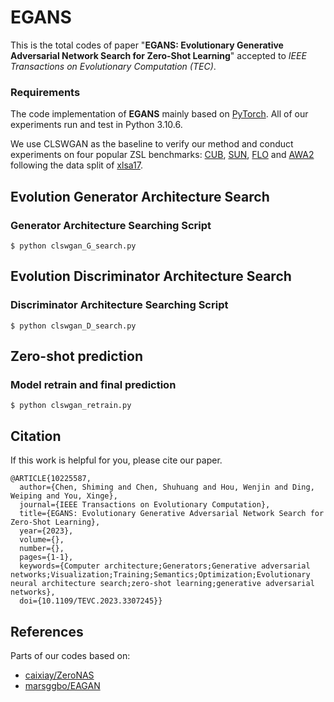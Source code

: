 # EGANS

This is the total codes of paper "**EGANS: Evolutionary Generative Adversarial Network Search for Zero-Shot Learning**" accepted to *IEEE Transactions on Evolutionary Computation (TEC)*. 

### Requirements
The code implementation of **EGANS** mainly based on [PyTorch](https://pytorch.org/). All of our experiments run and test in Python 3.10.6.

We use CLSWGAN as the baseline to verify our method and conduct experiments on four popular ZSL benchmarks: [CUB](http://www.vision.caltech.edu/visipedia/CUB-200-2011.html), [SUN](http://cs.brown.edu/~gmpatter/sunattributes.html), [FLO](https://tensorflow.google.cn/datasets/catalog/oxford_flowers102) and [AWA2](http://cvml.ist.ac.at/AwA2/) following the data split of [xlsa17](http://datasets.d2.mpi-inf.mpg.de/xian/xlsa17.zip). 

##  Evolution Generator Architecture Search

### Generator Architecture Searching Script

```
$ python clswgan_G_search.py
```

## Evolution Discriminator Architecture Search

### Discriminator Architecture Searching Script

```
$ python clswgan_D_search.py
```


## Zero-shot prediction
### Model retrain and final prediction

```
$ python clswgan_retrain.py
```

## Citation
If this work is helpful for you, please cite our paper.

```
@ARTICLE{10225587,
  author={Chen, Shiming and Chen, Shuhuang and Hou, Wenjin and Ding, Weiping and You, Xinge},
  journal={IEEE Transactions on Evolutionary Computation}, 
  title={EGANS: Evolutionary Generative Adversarial Network Search for Zero-Shot Learning}, 
  year={2023},
  volume={},
  number={},
  pages={1-1},
  keywords={Computer architecture;Generators;Generative adversarial networks;Visualization;Training;Semantics;Optimization;Evolutionary neural architecture search;zero-shot learning;generative adversarial networks},
  doi={10.1109/TEVC.2023.3307245}}
```


## References
Parts of our codes based on:
* [caixiay/ZeroNAS](https://github.com/caixiay/ZeroNAS)
* [marsggbo/EAGAN](https://github.com/marsggbo/EAGAN)